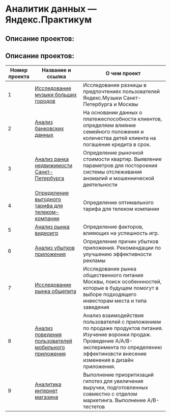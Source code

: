 # Аналитик данных — Яндекс.Практикум

## Описание проектов:
## Описание проектов:
| Номер проекта | Название и ссылка | О чем проект                                                     |
|---------------|-------------------|------------------------------------------------------------------|
|1              |[Исследование музыки больших городов](https://github.com/TSSolyanoy/ya.practicum/blob/main/1.%20Музыка%20больших%20городов/music_of_big_cities.ipynb)|Исследование разницы в предпочтениях пользователей Яндекс.Музыки Санкт-Петербурга и Москвы|
|2              |[Анализ банковских данных](https://github.com/TSSolyanoy/ya.practicum/blob/main/2.%20Анализ%20банковских%20данных/analysis_of_bank_%20data.ipynb)|На основании данных о платежеспособности клиентов, определяем влияние семейного положения и количества детей клиента на погашение кредита в срок.|
|3              |[Анализ ранка недвижимости Санкт-Петербурга](https://github.com/TSSolyanoy/ya.practicum/tree/main/3.%20Анализ%20рынка%20недвижимости%20Санкт-Петербурга)|Определение рыночной стоимости квартир. Выявление параметров для постороения системы отслеживания аномалий и мошеннической деятельности|
|4              |[Определение выгодного тарифа для телеком-компании](https://github.com/TSSolyanoy/ya.practicum/blob/main/3.%20Определение%20выгодного%20тарифа%20для%20телеком%20компании/analysis_of_tarif.ipynb)|Определение оптимального тарифа для телеком компании|
|5              |[Анализ рынка видеоигр](https://github.com/TSSolyanoy/ya.practicum/blob/main/4.%20Анализ%20рынка%20видеоигр/video_game_%20market_%20analysis.ipynb)|Определение факторов, влияющих на успешность игр.|
|6              |[Анализ убытков приложения](https://github.com/TSSolyanoy/ya.practicum/blob/main/5.%20Анализ%20убытков%20приложения/application_%20loss_%20analysis.ipynb)|Определение причин убытков приложения. Рекомендации по улучшению эффективности рекламы|
|7              |[Исследование рынка общепита](https://github.com/TSSolyanoy/ya.practicum/blob/main/7.%20Исследование%20рынка%20общепита/catering_market_%20research.ipynb)|Исследование рынка общественного питания Москвы, поиск особеннностей, которые в будущем помогут в выборе подходящего инвесторам места и типа заведения|
|8             |[Анализ поведения пользователей мобильного приложения](https://github.com/TSSolyanoy/ya.practicum/tree/main/8.%20Анализ%20поведения%20пользователей%20мобильного%20приложения)|Анализ взаимодействия пользователей с приложением по продаже продуктов питания. Изучение воронки продаж.  Проведение A/A/B-эксперимента по определению эффектиновсти внесение изменения в дизайн приложения.|
|9             |[Аналитика интернет магазина](https://github.com/TSSolyanoy/ya.practicum/blob/main/9.%20Аналитика%20интернет%20магазина/online_store_%20analytics.ipynb)|Выполнение приоритизаций гипотез для увеличения выручки, подготовленных совместно с отделом маркетинга. Выполнение A/B-тестетов|
